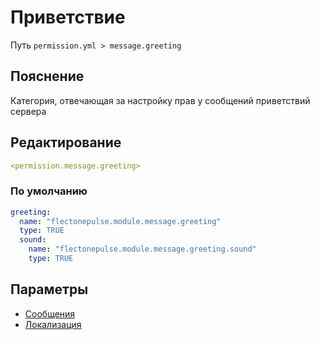 # Приветствие
Путь `permission.yml > message.greeting`

## Пояснение
Категория, отвечающая за настройку прав у сообщений приветствий сервера

## Редактирование
```yaml
<permission.message.greeting>
```

### По умолчанию
```yaml
greeting:
  name: "flectonepulse.module.message.greeting"
  type: TRUE
  sound:
    name: "flectonepulse.module.message.greeting.sound"
    type: TRUE
```

## Параметры

- [Сообщения](/docs/message/greeting/)
- [Локализация](/docs/localizations/ru_ru/message/greeting/)

<!--@include: @/parts/permission/permissionTier3.md-->
<!--@include: @/parts/permission/sound.md-->

